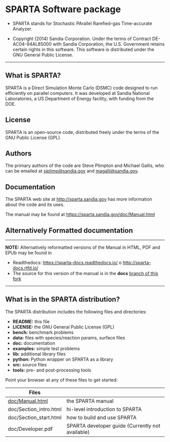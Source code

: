 # SPARTA Software package


- SPARTA stands for Stochastic PArallel Rarefied-gas Time-accurate
Analyzer.

- Copyright (2014) Sandia Corporation.  Under the terms of Contract DE-AC04-94AL85000 with Sandia Corporation, the U.S. Government retains certain rights in this software.  This software is distributed under the GNU General Public License.

----------------------------------------------------------------------

## What is SPARTA?

SPARTA is a Direct Simulation Monte Carlo (DSMC) code designed to run
efficiently on parallel computers.  It was developed at Sandia
National Laboratories, a US Department of Energy facility, with
funding from the DOE.


## License

SPARTA is an open-source code, distributed freely
under the terms of the GNU Public License (GPL).

## Authors

The primary authors of the code are Steve Plimpton and Michael Gallis,
who can be emailed at sjplimp@sandia.gov and magalli@sandia.gov.  

## Documentation

The SPARTA web site at http://sparta.sandia.gov has more information about
the code and its uses.

The manual may be found at https://sparta.sandia.gov/doc/Manual.html


## Alternatively Formatted documentation

------------------------

**NOTE:**  Alternatively reformatted versions of the Manual in HTML, PDF and EPUb may be found in

  - Readthedocs: https://sparta-docs.readthedocs.io/ o http://sparta-docs.rtfd.io/
  - The source for this version of the manual is in the **docs** [branch of this fork](https://github.com/fiolj/sparta/tree/docs)


------------------------

## What is in the SPARTA distribution?

The SPARTA distribution includes the following files and directories:


- **README:**     			   this file
- **LICENSE:**	    		   the GNU General Public License (GPL)
- **bench:**                     benchmark problems
- **data:**                      files with species/reaction params, surface files
- **doc:**                       documentation
- **examples:**                  simple test problems
- **lib:**                       additional library files
- **python:**                    Python wrapper on SPARTA as a library
- **src:**                       source files
- **tools:**                     pre- and post-processing tools


Point your browser at any of these files to get started:

| Files                                              |                                                  |
|----------------------------------------------------|--------------------------------------------------|
| [doc/Manual.html](https://fiolj.github.io/sparta/) | the SPARTA manual                                |
| doc/Section_intro.html                             | hi-level introduction to SPARTA                  |
| doc/Section_start.html                             | how to build and use SPARTA                      |
| doc/Developer.pdf                                  | SPARTA developer guide (Currently not available) |


